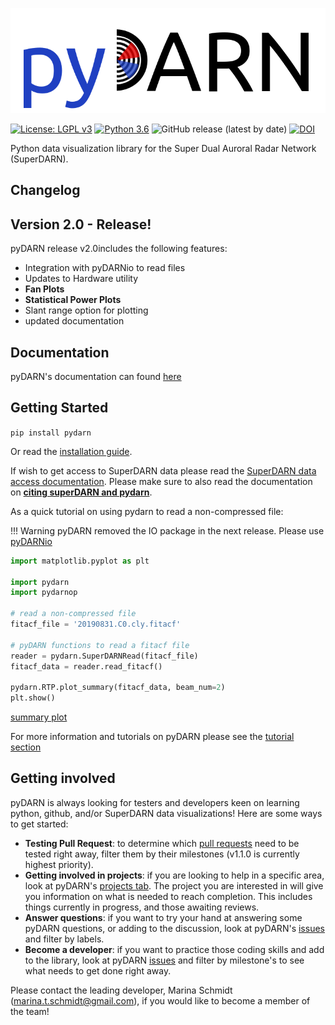 ![pydarn](https://raw.githubusercontent.com/SuperDARN/pydarn/master/docs/imgs/pydarn_logo.png)

[![License: LGPL v3](https://img.shields.io/badge/License-LGPLv3-blue.svg)](https://www.gnu.org/licenses/lgpl-3.0) 
[![Python 3.6](https://img.shields.io/badge/python-3.6-blue.svg)](https://www.python.org/downloads/release/python-360/) 
![GitHub release (latest by date)](https://img.shields.io/github/v/release/superdarn/pydarn)
[![DOI](https://zenodo.org/badge/DOI/10.5281/zenodo.3978643.svg)](https://doi.org/10.5281/zenodo.3978643)

Python data visualization library for the Super Dual Auroral Radar Network (SuperDARN).

## Changelog

## Version 2.0 - Release!


pyDARN release v2.0includes the following features:
- Integration with pyDARNio to read files
- Updates to Hardware utility
- **Fan Plots**
- **Statistical Power Plots**
- Slant range option for plotting 
- updated documentation

## Documentation

pyDARN's documentation can found [here](https://pydarn.readthedocs.io/en/master)

## Getting Started

`pip install pydarn`

Or read the [installation guide](https://pydarn.readthedocs.io/en/master/user/install/).

If wish to get access to SuperDARN data please read the [SuperDARN data access documentation](https://pydarn.readthedocs.io/en/master/user/superdarn_data/).
Please make sure to also read the documentation on [**citing superDARN and pydarn**](https://pydarn.readthedocs.io/en/master/user/citing/). 

As a quick tutorial on using pydarn to read a non-compressed file: 

!!! Warning 
    pyDARN removed the IO package in the next release. Please use [pyDARNio](https://github.com/SuperDARN/pyDARNio)

```python
import matplotlib.pyplot as plt

import pydarn
import pydarnop

# read a non-compressed file
fitacf_file = '20190831.C0.cly.fitacf'

# pyDARN functions to read a fitacf file
reader = pydarn.SuperDARNRead(fitacf_file)
fitacf_data = reader.read_fitacf()

pydarn.RTP.plot_summary(fitacf_data, beam_num=2)
plt.show()
```

[summary plot](docs/imgs/summary_clyb2.png)

For more information and tutorials on pyDARN please see the [tutorial section](https://pydarn.readthedocs.io/en/master/)

## Getting involved

pyDARN is always looking for testers and developers keen on learning python, github, and/or SuperDARN data visualizations! 
Here are some ways to get started: 

  - **Testing Pull Request**: to determine which [pull requests](https://github.com/SuperDARN/pydarn/pulls) need to be tested right away, filter them by their milestones (v1.1.0 is currently highest priority).
  - **Getting involved in projects**: if you are looking to help in a specific area, look at pyDARN's [projects tab](https://github.com/SuperDARN/pydarn/projects). The project you are interested in will give you information on what is needed to reach completion. This includes things currently in progress, and those awaiting reviews. 
  - **Answer questions**: if you want to try your hand at answering some pyDARN questions, or adding to the discussion, look at pyDARN's [issues](https://github.com/SuperDARN/pydarn/issues) and filter by labels.
  - **Become a developer**: if you want to practice those coding skills and add to the library, look at pyDARN [issues](https://github.com/SuperDARN/pydarn/issues) and filter by milestone's to see what needs to get done right away. 

Please contact the leading developer, Marina Schmidt (marina.t.schmidt@gmail.com), if you would like to become a member of the team!
